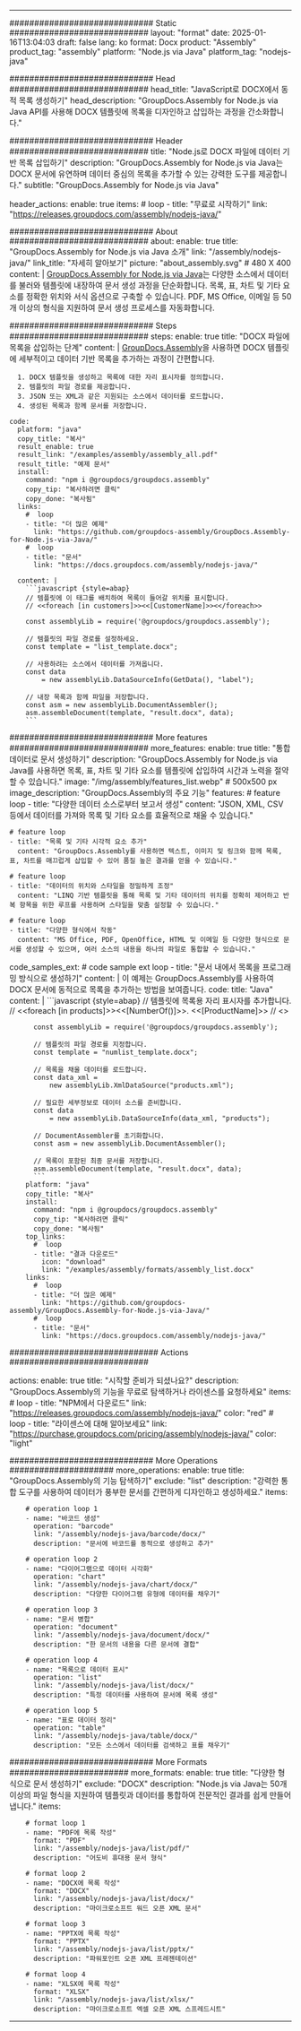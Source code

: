 



---
############################# Static ############################
layout: "format"
date:  2025-01-16T13:04:03
draft: false
lang: ko
format: Docx
product: "Assembly"
product_tag: "assembly"
platform: "Node.js via Java"
platform_tag: "nodejs-java"

############################# Head ############################
head_title: "JavaScript로 DOCX에서 동적 목록 생성하기"
head_description: "GroupDocs.Assembly for Node.js via Java API를 사용해 DOCX 템플릿에 목록을 디자인하고 삽입하는 과정을 간소화합니다."

############################# Header ############################
title: "Node.js로 DOCX 파일에 데이터 기반 목록 삽입하기" 
description: "GroupDocs.Assembly for Node.js via Java는 DOCX 문서에 유연하며 데이터 중심의 목록을 추가할 수 있는 강력한 도구를 제공합니다."
subtitle: "GroupDocs.Assembly for Node.js via Java" 

header_actions:
  enable: true
  items:
    #  loop
    - title: "무료로 시작하기"
      link: "https://releases.groupdocs.com/assembly/nodejs-java/"
      
############################# About ############################
about:
    enable: true
    title: "GroupDocs.Assembly for Node.js via Java 소개"
    link: "/assembly/nodejs-java/"
    link_title: "자세히 알아보기"
    picture: "about_assembly.svg" # 480 X 400
    content: |
       [GroupDocs.Assembly for Node.js via Java](/assembly/nodejs-java/)는 다양한 소스에서 데이터를 불러와 템플릿에 내장하여 문서 생성 과정을 단순화합니다. 목록, 표, 차트 및 기타 요소를 정확한 위치와 서식 옵션으로 구축할 수 있습니다. PDF, MS Office, 이메일 등 50개 이상의 형식을 지원하여 문서 생성 프로세스를 자동화합니다.

############################# Steps ############################
steps:
    enable: true
    title: "DOCX 파일에 목록을 삽입하는 단계"
    content: |
      [GroupDocs.Assembly](/assembly/nodejs-java/)을 사용하면 DOCX 템플릿에 세부적이고 데이터 기반 목록을 추가하는 과정이 간편합니다.
      
      1. DOCX 템플릿을 생성하고 목록에 대한 자리 표시자를 정의합니다.
      2. 템플릿의 파일 경로를 제공합니다.
      3. JSON 또는 XML과 같은 지원되는 소스에서 데이터를 로드합니다.
      4. 생성된 목록과 함께 문서를 저장합니다.
   
    code:
      platform: "java"
      copy_title: "복사"
      result_enable: true
      result_link: "/examples/assembly/assembly_all.pdf"
      result_title: "예제 문서"
      install:
        command: "npm i @groupdocs/groupdocs.assembly"
        copy_tip: "복사하려면 클릭"
        copy_done: "복사됨"
      links:
        #  loop
        - title: "더 많은 예제"
          link: "https://github.com/groupdocs-assembly/GroupDocs.Assembly-for-Node.js-via-Java/"
        #  loop
        - title: "문서"
          link: "https://docs.groupdocs.com/assembly/nodejs-java/"
          
      content: |
        ```javascript {style=abap}
        // 템플릿에 이 태그를 배치하여 목록이 들어갈 위치를 표시합니다.
        // <<foreach [in customers]>><<[CustomerName]>><</foreach>>
    
        const assemblyLib = require('@groupdocs/groupdocs.assembly');

        // 템플릿의 파일 경로를 설정하세요.
        const template = "list_template.docx";

        // 사용하려는 소스에서 데이터를 가져옵니다.
        const data 
            = new assemblyLib.DataSourceInfo(GetData(), "label");

        // 내장 목록과 함께 파일을 저장합니다.
        const asm = new assemblyLib.DocumentAssembler();
        asm.assembleDocument(template, "result.docx", data);
        ```           

############################# More features ############################
more_features:
  enable: true
  title: "통합 데이터로 문서 생성하기"
  description: "GroupDocs.Assembly for Node.js via Java를 사용하면 목록, 표, 차트 및 기타 요소를 템플릿에 삽입하여 시간과 노력을 절약할 수 있습니다."
  image: "/img/assembly/features_list.webp" # 500x500 px
  image_description: "GroupDocs.Assembly의 주요 기능"
  features:
    # feature loop
    - title: "다양한 데이터 소스로부터 보고서 생성"
      content: "JSON, XML, CSV 등에서 데이터를 가져와 목록 및 기타 요소를 효율적으로 채울 수 있습니다."

    # feature loop
    - title: "목록 및 기타 시각적 요소 추가"
      content: "GroupDocs.Assembly를 사용하면 텍스트, 이미지 및 링크와 함께 목록, 표, 차트를 매끄럽게 삽입할 수 있어 품질 높은 결과를 얻을 수 있습니다."

    # feature loop
    - title: "데이터의 위치와 스타일을 정밀하게 조정"
      content: "LINQ 기반 템플릿을 통해 목록 및 기타 데이터의 위치를 정확히 제어하고 반복 항목을 위한 루프를 사용하며 스타일을 맞춤 설정할 수 있습니다."

    # feature loop
    - title: "다양한 형식에서 작동"
      content: "MS Office, PDF, OpenOffice, HTML 및 이메일 등 다양한 형식으로 문서를 생성할 수 있으며, 여러 소스의 내용을 하나의 파일로 통합할 수 있습니다."
      
  code_samples_ext:
    # code sample ext loop
    - title: "문서 내에서 목록을 프로그래밍 방식으로 생성하기"
      content: |
        이 예제는 GroupDocs.Assembly를 사용하여 DOCX 문서에 동적으로 목록을 추가하는 방법을 보여줍니다.
      code:
        title: "Java"
        content: |
          ```javascript {style=abap}
          // 템플릿에 목록용 자리 표시자를 추가합니다.
          // <<foreach [in products]>><<[NumberOf()]>>. <<[ProductName]>>
          // <</foreach>>
          
          const assemblyLib = require('@groupdocs/groupdocs.assembly');

          // 템플릿의 파일 경로를 지정합니다.
          const template = "numlist_template.docx";

          // 목록을 채울 데이터를 로드합니다.
          const data_xml =
              new assemblyLib.XmlDataSource("products.xml");

          // 필요한 세부정보로 데이터 소스를 준비합니다.
          const data 
              = new assemblyLib.DataSourceInfo(data_xml, "products");

          // DocumentAssembler를 초기화합니다.
          const asm = new assemblyLib.DocumentAssembler();

          // 목록이 포함된 최종 문서를 저장합니다.
          asm.assembleDocument(template, "result.docx", data);
          ```
        platform: "java"
        copy_title: "복사"
        install:
          command: "npm i @groupdocs/groupdocs.assembly"
          copy_tip: "복사하려면 클릭"
          copy_done: "복사됨"
        top_links:
          #  loop
          - title: "결과 다운로드"
            icon: "download"
            link: "/examples/assembly/formats/assembly_list.docx"
        links:
          #  loop
          - title: "더 많은 예제"
            link: "https://github.com/groupdocs-assembly/GroupDocs.Assembly-for-Node.js-via-Java/"
          #  loop
          - title: "문서"
            link: "https://docs.groupdocs.com/assembly/nodejs-java/"
            

            


############################## Actions ############################

actions:
  enable: true
  title: "시작할 준비가 되셨나요?"
  description: "GroupDocs.Assembly의 기능을 무료로 탐색하거나 라이센스를 요청하세요"
  items:
    #  loop
    - title: "NPM에서 다운로드"
      link: "https://releases.groupdocs.com/assembly/nodejs-java/"
      color: "red"
        #  loop
    - title: "라이센스에 대해 알아보세요"
      link: "https://purchase.groupdocs.com/pricing/assembly/nodejs-java/"
      color: "light"


############################# More Operations #####################
more_operations:
    enable: true
    title: "GroupDocs.Assembly의 기능 탐색하기"
    exclude: "list"
    description: "강력한 통합 도구를 사용하여 데이터가 풍부한 문서를 간편하게 디자인하고 생성하세요."
    items: 
          
        # operation loop 1
        - name: "바코드 생성"
          operation: "barcode"
          link: "/assembly/nodejs-java/barcode/docx/"
          description: "문서에 바코드를 동적으로 생성하고 추가"

        # operation loop 2
        - name: "다이어그램으로 데이터 시각화"
          operation: "chart"
          link: "/assembly/nodejs-java/chart/docx/"
          description: "다양한 다이어그램 유형에 데이터를 채우기"

        # operation loop 3
        - name: "문서 병합"
          operation: "document"
          link: "/assembly/nodejs-java/document/docx/"
          description: "한 문서의 내용을 다른 문서에 결합"

        # operation loop 4
        - name: "목록으로 데이터 표시"
          operation: "list"
          link: "/assembly/nodejs-java/list/docx/"
          description: "특정 데이터를 사용하여 문서에 목록 생성"

        # operation loop 5
        - name: "표로 데이터 정리"
          operation: "table"
          link: "/assembly/nodejs-java/table/docx/"
          description: "모든 소스에서 데이터를 검색하고 표를 채우기"
         
          
############################# More Formats ########################
more_formats:
    enable: true
    title: "다양한 형식으로 문서 생성하기"
    exclude: "DOCX"
    description: "Node.js via Java는 50개 이상의 파일 형식을 지원하여 템플릿과 데이터를 통합하여 전문적인 결과를 쉽게 만들어 냅니다."
    items: 
          
        # format loop 1
        - name: "PDF에 목록 작성"
          format: "PDF"
          link: "/assembly/nodejs-java/list/pdf/"
          description: "어도비 휴대용 문서 형식"
          
        # format loop 2
        - name: "DOCX에 목록 작성"
          format: "DOCX"
          link: "/assembly/nodejs-java/list/docx/"
          description: "마이크로소프트 워드 오픈 XML 문서"
          
        # format loop 3
        - name: "PPTX에 목록 작성"
          format: "PPTX"
          link: "/assembly/nodejs-java/list/pptx/"
          description: "파워포인트 오픈 XML 프레젠테이션"
          
        # format loop 4
        - name: "XLSX에 목록 작성"
          format: "XLSX"
          link: "/assembly/nodejs-java/list/xlsx/"
          description: "마이크로소프트 엑셀 오픈 XML 스프레드시트"


          

---